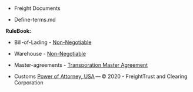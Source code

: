 # 

  - Freight Documents

  - Define-terms.md

**RuleBook:**

  - Bill-of-Lading -
    [Non-Negotiable](https://github.com/freight-chain/rulebook/blob/master/freight-docs/bill-of-lading/non-negotiable-bol.md)

  - Warehouse -
    [Non-Negotiable](https://github.com/freight-chain/rulebook/blob/master/freight-docs/warehouse/non-negotiable-warehouse-receipt.md)

  - Master-agreements - [Transporation Master
    Agreement](https://github.com/freight-chain/rulebook/blob/master/freight-docs/master-agreements/transporation-master-agreement-pro-shipper.md)

  - Customs [Power of Attorney,
    USA](https://github.com/freight-chain/rulebook/blob/master/freight-docs/customs/customs-broker-power-of-attorney.md) — ©
    2020 - FreightTrust and Clearing Corporation
